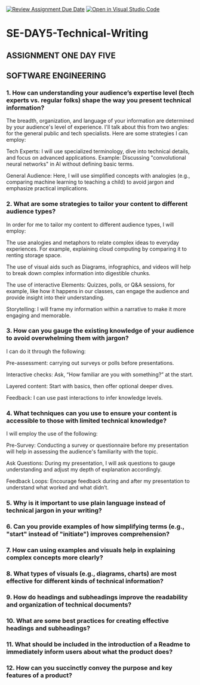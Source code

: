 [![Review Assignment Due Date](https://classroom.github.com/assets/deadline-readme-button-22041afd0340ce965d47ae6ef1cefeee28c7c493a6346c4f15d667ab976d596c.svg)](https://classroom.github.com/a/zsAR-pyY)
[![Open in Visual Studio Code](https://classroom.github.com/assets/open-in-vscode-2e0aaae1b6195c2367325f4f02e2d04e9abb55f0b24a779b69b11b9e10269abc.svg)](https://classroom.github.com/online_ide?assignment_repo_id=18457061&assignment_repo_type=AssignmentRepo)
# SE-DAY5-Technical-Writing
## ASSIGNMENT ONE DAY FIVE
## SOFTWARE ENGINEERING

### 1. How can understanding your audience’s expertise level (tech experts vs. regular folks) shape the way you present technical information?

The breadth, organization, and language of your information are determined by your audience's level of experience. I'll talk about this from two angles: for the general public and tech specialists. Here are some strategies I can employ:

Tech Experts: I will use specialized terminology, dive into technical details, and focus on advanced applications. Example: Discussing "convolutional neural networks" in AI without defining basic terms.

General Audience: Here, I will use simplified concepts with analogies (e.g., comparing machine learning to teaching a child) to avoid jargon and emphasize practical implications.

### 2. What are some strategies to tailor your content to different audience types?

In order for me to tailor my content to different audience types, I will employ:

The use analogies and metaphors to relate complex ideas to everyday experiences. For example, explaining cloud computing by comparing it to renting storage space.

The use of visual aids such as Diagrams, infographics, and videos will help to break down complex information into digestible chunks.

The use of interactive Elements: Quizzes, polls, or Q&A sessions, for example, like how it happens in our classes, can engage the audience and provide insight into their understanding.

Storytelling: I will frame my information within a narrative to make it more engaging and memorable.

### 3. How can you gauge the existing knowledge of your audience to avoid overwhelming them with jargon?

I can do it through the following:

Pre-assessment: carrying out surveys or polls before presentations.

Interactive checks: Ask, “How familiar are you with something?” at the start.

Layered content: Start with basics, then offer optional deeper dives.

Feedback: I can use past interactions to infer knowledge levels.

### 4. What techniques can you use to ensure your content is accessible to those with limited technical knowledge?

I will employ the use of the following:

Pre-Survey: Conducting a survey or questionnaire before my presentation will help in assessing the audience's familiarity with the topic.

Ask Questions: During my presentation, I will ask questions to gauge understanding and adjust my depth of explanation accordingly.

Feedback Loops: Encourage feedback during and after my presentation to understand what worked and what didn’t.

### 5. Why is it important to use plain language instead of technical jargon in your writing?
### 6. Can you provide examples of how simplifying terms (e.g., "start" instead of "initiate") improves comprehension?
### 7. How can using examples and visuals help in explaining complex concepts more clearly?
### 8. What types of visuals (e.g., diagrams, charts) are most effective for different kinds of technical information?
### 9. How do headings and subheadings improve the readability and organization of technical documents?
### 10. What are some best practices for creating effective headings and subheadings?
### 11. What should be included in the introduction of a Readme to immediately inform users about what the product does?
### 12. How can you succinctly convey the purpose and key features of a product?
